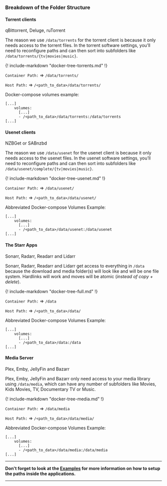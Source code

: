 ### Breakdown of the Folder Structure

#### Torrent clients

qBittorrent, Deluge, ruTorrent

The reason we use `/data/torrents` for the torrent client is because it only needs access to the torrent files. In the torrent software settings, you’ll need to reconfigure paths and can then sort into subfolders like `/data/torrents/{tv|movies|music}`.

{! include-markdown "docker-tree-torrents.md" !}

`Container Path:` => `/data/torrents/`

`Host Path:` => `/<path_to_data>/data/torrents/`

Docker-compose volumes example:

```none
[...]
    volumes:
	  [...]
      - /<path_to_data>/data/torrents:/data/torrents
[...]
```

#### Usenet clients

NZBGet or SABnzbd

The reason we use `/data/usenet` for the usenet client is because it only needs access to the usenet files. In the usenet software settings, you’ll need to reconfigure paths and can then sort into subfolders like `/data/usenet/complete/{tv|movies|music}`.

{! include-markdown "docker-tree-usenet.md" !}

`Container Path:` => `/data/usenet/`

`Host Path:` => `/<path_to_data>/data/usenet/`

Abbreviated Docker-compose Volumes Example:

```none
[...]
    volumes:
	  [...]
      - /<path_to_data>/data/usenet:/data/usenet
[...]
```

#### The Starr Apps

Sonarr, Radarr, Readarr and Lidarr

Sonarr, Radarr, Readarr and Lidarr get access to everything in `/data` because the download and media folder(s) will look like and will be one file system. Hardlinks will work and moves will be atomic (*instead of copy + delete*).

{! include-markdown "docker-tree-full.md" !}

`Container Path:` => `/data`

`Host Path:` => `/<path_to_data>/data/`

Abbreviated Docker-compose Volumes Example:

```none
[...]
    volumes:
	  [...]
      - /<path_to_data>/data:/data
[...]
```

#### Media Server

Plex, Emby, JellyFin and Bazarr

Plex, Emby, JellyFin and Bazarr only need access to your media library using `/data/media`, which can have any number of subfolders like Movies, Kids Movies, TV, Documentary TV or Music.

{! include-markdown "docker-tree-media.md" !}

`Container Path:` => `/data/media`

`Host Path:` => `/<path_to_data>/data/media/`

Abbreviated Docker-compose Volumes Example:

```none
[...]
    volumes:
	  [...]
      - /<path_to_data>/data/media:/data/media
[...]
```

------

**Don't forget to look at the [Examples](/Hardlinks/Examples/) for more information on how to setup the paths inside the applications.**

------
